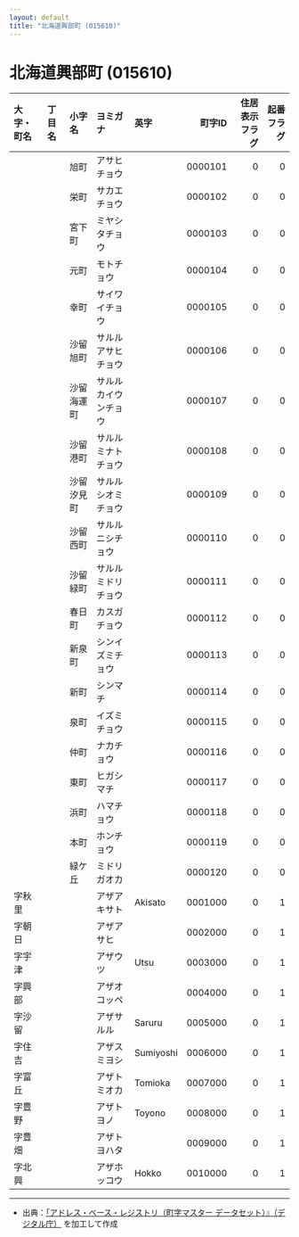 ```yaml
---
layout: default
title: "北海道興部町 (015610)"
---
```


# 北海道興部町 (015610)

| 大字・町名 | 丁目名 | 小字名 | ヨミガナ | 英字 | 町字ID | 住居表示フラグ | 起番フラグ |
|:--------|:------|:------|:-----------------|:---------------------|--------:|----------:|--------:|
|  |  | 旭町 | アサヒチョウ |  | 0000101 | 0 | 0 |
|  |  | 栄町 | サカエチョウ |  | 0000102 | 0 | 0 |
|  |  | 宮下町 | ミヤシタチョウ |  | 0000103 | 0 | 0 |
|  |  | 元町 | モトチョウ |  | 0000104 | 0 | 0 |
|  |  | 幸町 | サイワイチョウ |  | 0000105 | 0 | 0 |
|  |  | 沙留旭町 | サルルアサヒチョウ |  | 0000106 | 0 | 0 |
|  |  | 沙留海運町 | サルルカイウンチョウ |  | 0000107 | 0 | 0 |
|  |  | 沙留港町 | サルルミナトチョウ |  | 0000108 | 0 | 0 |
|  |  | 沙留汐見町 | サルルシオミチョウ |  | 0000109 | 0 | 0 |
|  |  | 沙留西町 | サルルニシチョウ |  | 0000110 | 0 | 0 |
|  |  | 沙留緑町 | サルルミドリチョウ |  | 0000111 | 0 | 0 |
|  |  | 春日町 | カスガチョウ |  | 0000112 | 0 | 0 |
|  |  | 新泉町 | シンイズミチョウ |  | 0000113 | 0 | 0 |
|  |  | 新町 | シンマチ |  | 0000114 | 0 | 0 |
|  |  | 泉町 | イズミチョウ |  | 0000115 | 0 | 0 |
|  |  | 仲町 | ナカチョウ |  | 0000116 | 0 | 0 |
|  |  | 東町 | ヒガシマチ |  | 0000117 | 0 | 0 |
|  |  | 浜町 | ハマチョウ |  | 0000118 | 0 | 0 |
|  |  | 本町 | ホンチョウ |  | 0000119 | 0 | 0 |
|  |  | 緑ケ丘 | ミドリガオカ |  | 0000120 | 0 | 0 |
| 字秋里 |  |  | アザアキサト | Akisato | 0001000 | 0 | 1 |
| 字朝日 |  |  | アザアサヒ |  | 0002000 | 0 | 1 |
| 字宇津 |  |  | アザウツ | Utsu | 0003000 | 0 | 1 |
| 字興部 |  |  | アザオコッペ |  | 0004000 | 0 | 1 |
| 字沙留 |  |  | アザサルル | Saruru | 0005000 | 0 | 1 |
| 字住吉 |  |  | アザスミヨシ | Sumiyoshi | 0006000 | 0 | 1 |
| 字富丘 |  |  | アザトミオカ | Tomioka | 0007000 | 0 | 1 |
| 字豊野 |  |  | アザトヨノ | Toyono | 0008000 | 0 | 1 |
| 字豊畑 |  |  | アザトヨハタ |  | 0009000 | 0 | 1 |
| 字北興 |  |  | アザホッコウ | Hokko | 0010000 | 0 | 1 |

---

- 出典：[「アドレス・ベース・レジストリ（町字マスター データセット）』（デジタル庁）](https://www.digital.go.jp/policies/base_registry_address/) を加工して作成